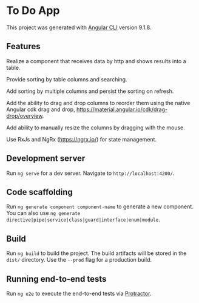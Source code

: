 # To Do App

This project was generated with [Angular CLI](https://github.com/angular/angular-cli) version 9.1.8. 

## Features
Realize a component that receives data by http and shows results into a table. 

Provide sorting by table columns and searching. 

Add sorting by multiple columns and persist the sorting on refresh. 

Add the ability to drag and drop columns to reorder them using the native Angular cdk drag and drop, https://material.angular.io/cdk/drag-drop/overview.  

Add ability to manually resize the columns by dragging with the mouse.  

Use RxJs and NgRx (https://ngrx.io/) for state management.

## Development server

Run `ng serve` for a dev server. Navigate to `http://localhost:4200/`.

## Code scaffolding

Run `ng generate component component-name` to generate a new component. You can also use `ng generate directive|pipe|service|class|guard|interface|enum|module`.

## Build

Run `ng build` to build the project. The build artifacts will be stored in the `dist/` directory. Use the `--prod` flag for a production build.

## Running end-to-end tests

Run `ng e2e` to execute the end-to-end tests via [Protractor](http://www.protractortest.org/).

